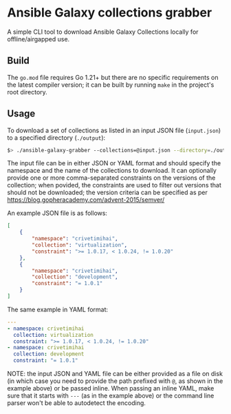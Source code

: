 # Ansible Galaxy collections grabber

A simple CLI tool to download Ansible Galaxy Collections locally for offline/airgapped use.

## Build

The `go.mod` file requires Go 1.21+ but there are no specific requirements on the latest compiler version; it can be built by running `make` in the project's root directory.

## Usage

To download a set of collections as listed in an input JSON file (`input.json`) to a specified directory (`./output`):

```bash
$> ./ansible-galaxy-grabber --collections=@input.json --directory=./output
```

The input file can be in either JSON or YAML format and should specify the namespace and the name of the collections to download.
It can optionally provide one or more comma-separated constraints on the versions of the collection; when povided, the constraints are used to filter out versions that should not be downloaded; the version criteria can be specified as per https://blog.gopheracademy.com/advent-2015/semver/

An example JSON file is as follows:
```json
[
    {
        "namespace": "crivetimihai",
        "collection": "virtualization",
        "constraint": ">= 1.0.17, < 1.0.24, != 1.0.20"
    },
    {
        "namespace": "crivetimihai",
        "collection": "development",
        "constraint": "= 1.0.1"
    }
]
```

The same example in YAML format:

```yaml
---
- namespace: crivetimihai
  collection: virtualization
  constraint: ">= 1.0.17, < 1.0.24, != 1.0.20"
- namespace: crivetimihai
  collection: development
  constraint: "= 1.0.1"
```

NOTE: the input JSON and YAML file can be either provided as a file on disk (in which case you need to provide the path prefixed with `@`, as shown in the example above) or be passed inline. 
When passing an inline YAML, make sure that it starts with `---` (as in the example above) or the command line parser won't be able to autodetect the encoding.


